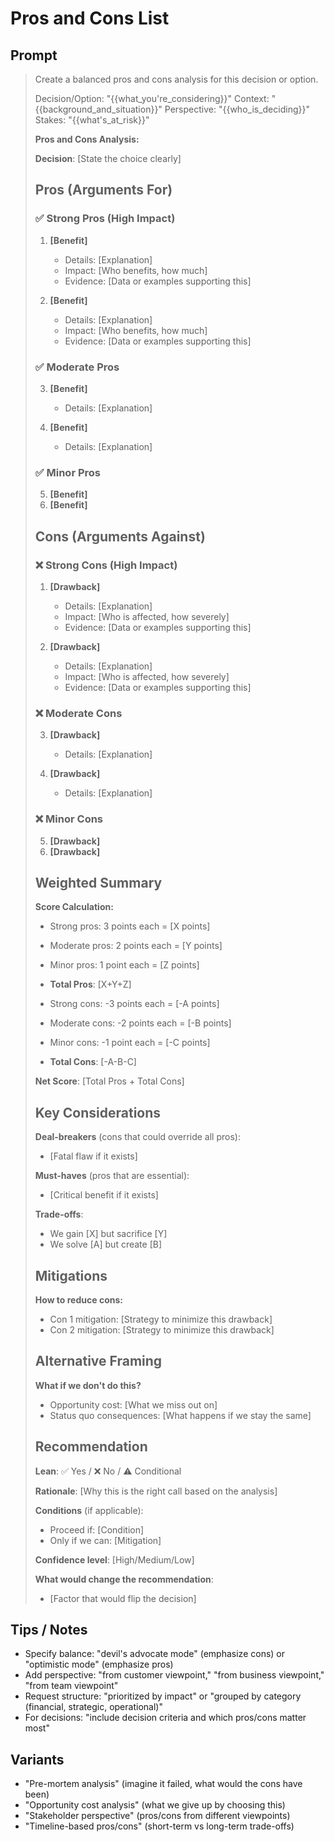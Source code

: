 # Pros and Cons List

## Prompt
> Create a balanced pros and cons analysis for this decision or option.
>
> Decision/Option: "{{what_you're_considering}}"
> Context: "{{background_and_situation}}"
> Perspective: "{{who_is_deciding}}"
> Stakes: "{{what's_at_risk}}"
>
> **Pros and Cons Analysis:**
>
> **Decision**: [State the choice clearly]
>
> ## Pros (Arguments For)
>
> ### ✅ Strong Pros (High Impact)
> 1. **[Benefit]**
>    - Details: [Explanation]
>    - Impact: [Who benefits, how much]
>    - Evidence: [Data or examples supporting this]
>
> 2. **[Benefit]**
>    - Details: [Explanation]
>    - Impact: [Who benefits, how much]
>    - Evidence: [Data or examples supporting this]
>
> ### ✅ Moderate Pros
> 3. **[Benefit]**
>    - Details: [Explanation]
>
> 4. **[Benefit]**
>    - Details: [Explanation]
>
> ### ✅ Minor Pros
> 5. **[Benefit]**
> 6. **[Benefit]**
>
> ## Cons (Arguments Against)
>
> ### ❌ Strong Cons (High Impact)
> 1. **[Drawback]**
>    - Details: [Explanation]
>    - Impact: [Who is affected, how severely]
>    - Evidence: [Data or examples supporting this]
>
> 2. **[Drawback]**
>    - Details: [Explanation]
>    - Impact: [Who is affected, how severely]
>    - Evidence: [Data or examples supporting this]
>
> ### ❌ Moderate Cons
> 3. **[Drawback]**
>    - Details: [Explanation]
>
> 4. **[Drawback]**
>    - Details: [Explanation]
>
> ### ❌ Minor Cons
> 5. **[Drawback]**
> 6. **[Drawback]**
>
> ## Weighted Summary
>
> **Score Calculation:**
> - Strong pros: 3 points each = [X points]
> - Moderate pros: 2 points each = [Y points]
> - Minor pros: 1 point each = [Z points]
> - **Total Pros**: [X+Y+Z]
>
> - Strong cons: -3 points each = [-A points]
> - Moderate cons: -2 points each = [-B points]
> - Minor cons: -1 point each = [-C points]
> - **Total Cons**: [-A-B-C]
>
> **Net Score**: [Total Pros + Total Cons]
>
> ## Key Considerations
>
> **Deal-breakers** (cons that could override all pros):
> - [Fatal flaw if it exists]
>
> **Must-haves** (pros that are essential):
> - [Critical benefit if it exists]
>
> **Trade-offs**:
> - We gain [X] but sacrifice [Y]
> - We solve [A] but create [B]
>
> ## Mitigations
>
> **How to reduce cons:**
> - Con 1 mitigation: [Strategy to minimize this drawback]
> - Con 2 mitigation: [Strategy to minimize this drawback]
>
> ## Alternative Framing
>
> **What if we don't do this?**
> - Opportunity cost: [What we miss out on]
> - Status quo consequences: [What happens if we stay the same]
>
> ## Recommendation
>
> **Lean**: ✅ Yes / ❌ No / ⚠️ Conditional
>
> **Rationale**: [Why this is the right call based on the analysis]
>
> **Conditions** (if applicable):
> - Proceed if: [Condition]
> - Only if we can: [Mitigation]
>
> **Confidence level**: [High/Medium/Low]
>
> **What would change the recommendation**:
> - [Factor that would flip the decision]

## Tips / Notes
- Specify balance: "devil's advocate mode" (emphasize cons) or "optimistic mode" (emphasize pros)
- Add perspective: "from customer viewpoint," "from business viewpoint," "from team viewpoint"
- Request structure: "prioritized by impact" or "grouped by category (financial, strategic, operational)"
- For decisions: "include decision criteria and which pros/cons matter most"

## Variants
- "Pre-mortem analysis" (imagine it failed, what would the cons have been)
- "Opportunity cost analysis" (what we give up by choosing this)
- "Stakeholder perspective" (pros/cons from different viewpoints)
- "Timeline-based pros/cons" (short-term vs long-term trade-offs)
